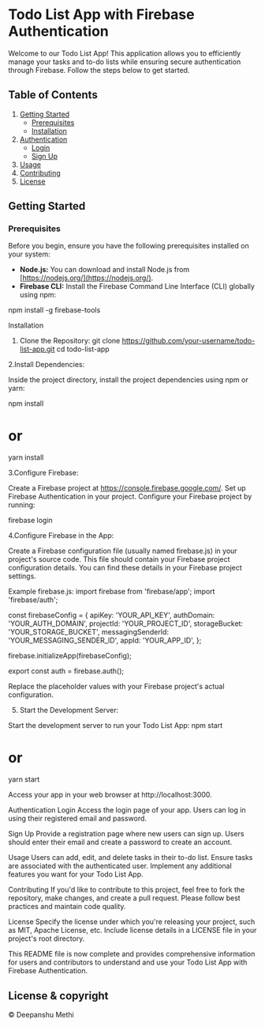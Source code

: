 # Todo List App with Firebase Authentication

Welcome to our Todo List App! This application allows you to efficiently manage your tasks and to-do lists while ensuring secure authentication through Firebase. Follow the steps below to get started.

## Table of Contents

1. [Getting Started](#getting-started)
   - [Prerequisites](#prerequisites)
   - [Installation](#installation)
2. [Authentication](#authentication)
   - [Login](#login)
   - [Sign Up](#sign-up)
3. [Usage](#usage)
4. [Contributing](#contributing)
5. [License](#license)

## Getting Started

### Prerequisites

Before you begin, ensure you have the following prerequisites installed on your system:

- **Node.js:** You can download and install Node.js from [https://nodejs.org/](https://nodejs.org/).
- **Firebase CLI:** Install the Firebase Command Line Interface (CLI) globally using npm:


npm install -g firebase-tools

Installation
1. Clone the Repository:
git clone https://github.com/your-username/todo-list-app.git
cd todo-list-app

2.Install Dependencies:

Inside the project directory, install the project dependencies using npm or yarn:

npm install
# or
yarn install

3.Configure Firebase:

Create a Firebase project at https://console.firebase.google.com/.
Set up Firebase Authentication in your project.
Configure your Firebase project by running:

firebase login

4.Configure Firebase in the App:

Create a Firebase configuration file (usually named firebase.js) in your project's source code. This file should contain your Firebase project configuration details. You can find these details in your Firebase project settings.

Example firebase.js:
import firebase from 'firebase/app';
import 'firebase/auth';

const firebaseConfig = {
  apiKey: 'YOUR_API_KEY',
  authDomain: 'YOUR_AUTH_DOMAIN',
  projectId: 'YOUR_PROJECT_ID',
  storageBucket: 'YOUR_STORAGE_BUCKET',
  messagingSenderId: 'YOUR_MESSAGING_SENDER_ID',
  appId: 'YOUR_APP_ID',
};



firebase.initializeApp(firebaseConfig);

export const auth = firebase.auth();

Replace the placeholder values with your Firebase project's actual configuration.

5. Start the Development Server:

Start the development server to run your Todo List App:
npm start
# or
yarn start

Access your app in your web browser at http://localhost:3000.

Authentication
Login
Access the login page of your app.
Users can log in using their registered email and password.

Sign Up
Provide a registration page where new users can sign up.
Users should enter their email and create a password to create an account.


Usage
Users can add, edit, and delete tasks in their to-do list.
Ensure tasks are associated with the authenticated user.
Implement any additional features you want for your Todo List App.

Contributing
If you'd like to contribute to this project, feel free to fork the repository, make changes, and create a pull request. Please follow best practices and maintain code quality.

License
Specify the license under which you're releasing your project, such as MIT, Apache License, etc. Include license details in a LICENSE file in your project's root directory.


This README file is now complete and provides comprehensive information for users and contributors to understand and use your Todo List App with Firebase Authentication.




## License & copyright

© Deepanshu Methi
